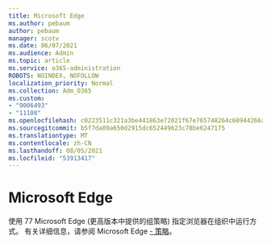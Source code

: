 ```yaml
---
title: Microsoft Edge
ms.author: pebaum
author: pebaum
manager: scotv
ms.date: 06/07/2021
ms.audience: Admin
ms.topic: article
ms.service: o365-administration
ROBOTS: NOINDEX, NOFOLLOW
localization_priority: Normal
ms.collection: Adm_O365
ms.custom:
- "9006493"
- "11108"
ms.openlocfilehash: c0223511c321a3be441863e72021f67e765748264c60944266ac1bdccdc78896
ms.sourcegitcommit: b5f7da89a650d2915dc652449623c78be6247175
ms.translationtype: MT
ms.contentlocale: zh-CN
ms.lasthandoff: 08/05/2021
ms.locfileid: "53913417"
---
```

# <a name="group-policies-in-microsoft-edge"></a>Microsoft Edge

使用 77 Microsoft Edge (更高版本中提供的组策略) 指定浏览器在组织中运行方式。 有关详细信息，请参阅 Microsoft Edge [- 策略](/deployedge/microsoft-edge-policies#available-policies)。